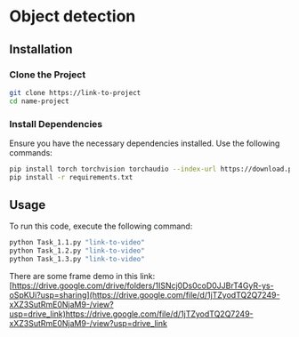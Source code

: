# Object detection

## Installation
### Clone the Project

```bash
git clone https://link-to-project
cd name-project
```

### Install Dependencies

Ensure you have the necessary dependencies installed. Use the following commands:

```bash
pip install torch torchvision torchaudio --index-url https://download.pytorch.org/whl/cu118
pip install -r requirements.txt
```

## Usage
To run this code, execute the following command:

```bash
python Task_1.1.py "link-to-video"
python Task_1.2.py "link-to-video"
python Task_1.3.py "link-to-video"
```

There are some frame demo in this link: [https://drive.google.com/drive/folders/1ISNcj0Ds0coD0JJBrT4GyR-ys-oSpKUi?usp=sharing](https://drive.google.com/file/d/1jTZyodTQ2Q7249-xXZ3SutRmE0NjaM9-/view?usp=drive_link)https://drive.google.com/file/d/1jTZyodTQ2Q7249-xXZ3SutRmE0NjaM9-/view?usp=drive_link



